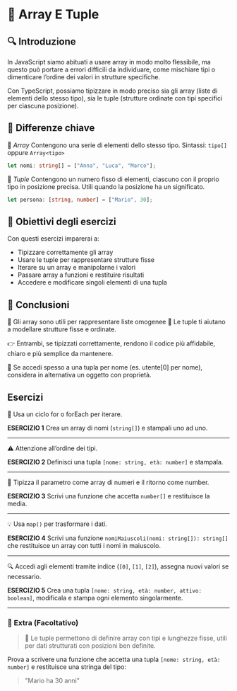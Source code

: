 # 📘 Array E Tuple

## 🔍 Introduzione
In JavaScript siamo abituati a usare array in modo molto flessibile, ma questo può portare a errori difficili da individuare, come mischiare tipi o dimenticare l’ordine dei valori in strutture specifiche.

Con TypeScript, possiamo tipizzare in modo preciso sia gli array (liste di elementi dello stesso tipo), sia le tuple (strutture ordinate con tipi specifici per ciascuna posizione).

## 🧠 Differenze chiave
🔹 *Array*
Contengono una serie di elementi dello stesso tipo.
Sintassi: `tipo[]` oppure `Array<tipo>`

```ts
let nomi: string[] = ["Anna", "Luca", "Marco"];
```

🔸 *Tuple*
Contengono un numero fisso di elementi, ciascuno con il proprio tipo in posizione precisa.
Utili quando la posizione ha un significato.

```ts
let persona: [string, number] = ["Mario", 30];
```

## 🎯 Obiettivi degli esercizi
Con questi esercizi imparerai a:
- Tipizzare correttamente gli array
- Usare le tuple per rappresentare strutture fisse
- Iterare su un array e manipolarne i valori
- Passare array a funzioni e restituire risultati
- Accedere e modificare singoli elementi di una tupla

## 🚀 Conclusioni
🔹 Gli array sono utili per rappresentare liste omogenee
🔸 Le tuple ti aiutano a modellare strutture fisse e ordinate.

👉 Entrambi, se tipizzati correttamente, rendono il codice più affidabile, chiaro e più semplice da mantenere.

📌 Se accedi spesso a una tupla per nome (es. utente[0] per nome), considera in alternativa un oggetto con proprietà.

## Esercizi
📌 Usa un ciclo for o forEach per iterare.

**ESERCIZIO 1**
Crea un array di nomi (`string[]`) e stampali uno ad uno.

---
⚠️ Attenzione all’ordine dei tipi.

**ESERCIZIO 2**
Definisci una tupla `[nome: string, età: number]` e stampala.

---
📌 Tipizza il parametro come array di numeri e il ritorno come number.

**ESERCIZIO 3**
Scrivi una funzione che accetta `number[]` e restituisce la media.

---
💡 Usa `map()` per trasformare i dati.

**ESERCIZIO 4**
Scrivi una funzione `nomiMaiuscoli(nomi: string[]): string[]` che restituisce un array con tutti i nomi in maiuscolo.

---
🔍 Accedi agli elementi tramite indice (`[0]`, `[1]`, `[2]`), assegna nuovi valori se necessario.

**ESERCIZIO 5**
Crea una tupla `[nome: string, età: number, attivo: boolean]`, modificala e stampa ogni elemento singolarmente.

---

### 🧩 Extra (Facoltativo)
> 🔸 Le tuple permettono di definire array con tipi e lunghezze fisse, utili per dati strutturati con posizioni ben definite.

Prova a scrivere una funzione che accetta una tupla `[nome: string, età: number]` e restituisce una stringa del tipo:
  > "Mario ha 30 anni"